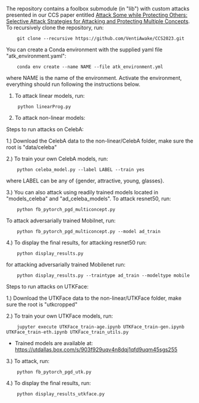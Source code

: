 The repository contains a foolbox submodule (in "lib") with custom attacks presented in our CCS paper entitled [Attack Some while Protecting Others: Selective Attack Strategies for Attacking and Protecting Multiple Concepts](https://dl.acm.org/doi/10.1145/3576915.3623177). To recursively clone the repository, run:

        git clone --recursive https://github.com/VentiAwake/CCS2023.git 

You can create a Conda environment with the supplied yaml file "atk_environment.yaml":
        
        conda env create --name NAME --file atk_environment.yml 

where NAME is the name of the environment. Activate the environment, everything should run following the instructions below.




1. To attack linear models, run: 

        python linearProg.py

2. To attack non-linear models:

Steps to run attacks on CelebA:

1.) Download the CelebA data to the non-linear/CelebA folder, make sure the root is "data/celeba"

2.) To train your own CelebA models, run: 

        python celeba_model.py --label LABEL --train yes 

   where LABEL can be any of {gender, attractive, young, glasses}.

3.) You can also attack using readily trained models located in "models_celeba" and "ad_celeba_models". To attack resnet50, run:  

        python fb_pytorch_pgd_multiconcept.py 

   To attack adversarially trained Mobilnet, run: 

        python fb_pytorch_pgd_multiconcept.py --model ad_train 

   
4.) To display the final results, for attacking resnet50 run:

        python display_results.py 

   for attacking adversarially trained Mobilenet run:  

        python display_results.py --traintype ad_train --modeltype mobile


Steps to run attacks on UTKFace:

1.) Download the UTKFace data to the non-linear/UTKFace folder, make sure the root is "utkcropped"


2.) To train your own UTKFace models, run: 

        jupyter execute UTKFace_train-age.ipynb UTKFace_train-gen.ipynb UTKFace_train-eth.ipynb UTKFace_train_utils.py

  * Trained models are available at: https://utdallas.box.com/s/903f929uqv4n8dqj1qfd9uqm45sgs255

3.) To attack, run:

        python fb_pytorch_pgd_utk.py  

4.) To display the final results, run:

        python display_results_utkface.py 

